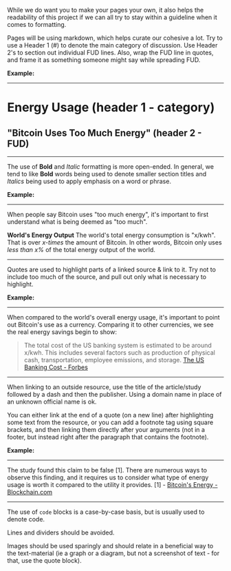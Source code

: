 While we do want you to make your pages your own, it also helps the readability of this project if we can all try to stay within a guideline when it comes to formatting.

Pages will be using markdown, which helps curate our cohesive a lot. Try to use a Header 1 (#) to denote the main category of discussion. Use Header 2's to section out individual FUD lines. Also, wrap the FUD line in quotes, and frame it as something someone might say while spreading FUD.

**Example:**
***
# Energy Usage (header 1 - category)
## "Bitcoin Uses Too Much Energy" (header 2 - FUD)
***

The use of **Bold** and *Italic* formatting is more open-ended. In general, we tend to like **Bold** words being used to denote smaller section titles and *Italics* being used to apply emphasis on a word or phrase.

**Example:**
***
When people say Bitcoin uses "too much energy", it's important to first understand what is being deemed as "too much".

**World's Energy Output**
The world's total energy consumption is "x/kwh". That is over *x-times* the amount of Bitcoin. In other words, Bitcoin only uses *less than x%* of the total energy output of the world.
***

Quotes are used to highlight parts of a linked source & link to it. Try not to include too much of the source, and pull out only what is necessary to highlight.

**Example:**
***
When compared to the world's overall energy usage, it's important to point out Bitcoin's use as a currency. Comparing it to other currencies, we see the real energy savings begin to show:
> The total cost of the US banking system is estimated to be around x/kwh. This includes several factors such as production of physical cash, transportation, employee emissions, and storage.
> [The US Banking Cost - Forbes](#)
***

When linking to an outside resource, use the title of the article/study followed by a dash and then the publisher. Using a domain name in place of an unknown official name is ok.

You can either link at the end of a quote (on a new line) after highlighting some text from the resource, or you can add a footnote tag using square brackets, and then linking them directly after your arguments (not in a footer, but instead right after the paragraph that contains the footnote).

**Example:**
***
The study found this claim to be false [1]. There are numerous ways to observe this finding, and it requires us to consider what type of energy usage is worth it compared to the utility it provides.
[1] - [Bitcoin's Energy - Blockchain.com](#)
***

The use of `code` blocks is a case-by-case basis, but is usually used to denote code.

Lines and dividers should be avoided.

Images should be used sparingly and should relate in a beneficial way to the text-material (ie a graph or a diagram, but not a screenshot of text - for that, use the quote block).
